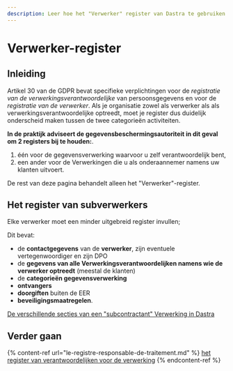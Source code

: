 ```yaml
---
description: Leer hoe het "Verwerker" register van Dastra te gebruiken.
---
```


# Verwerker-register

## Inleiding

Artikel 30 van de GDPR bevat specifieke verplichtingen voor de _registratie van de verwerkingsverantwoordelijke_ van persoonsgegevens en voor de _registratie van de verwerker_. Als je organisatie zowel als verwerker als als verwerkingsverantwoordelijke optreedt, moet je register dus duidelijk onderscheid maken tussen de twee categorieën activiteiten.

**In de praktijk adviseert de gegevensbeschermingsautoriteit in dit geval om 2 registers bij te houden:**.

1. één voor de gegevensverwerking waarvoor u zelf verantwoordelijk bent,
2. een ander voor de Verwerkingen die u als onderaannemer namens uw klanten uitvoert.

De rest van deze pagina behandelt alleen het "Verwerker"-register.

## Het register van subverwerkers

Elke verwerker moet een minder uitgebreid register invullen;

Dit bevat:&#x20;

* de **contactgegevens** van de **verwerker**, zijn eventuele vertegenwoordiger en zijn DPO&#x20;
* de **gegevens van alle Verwerkingsverantwoordelijken namens wie de verwerker optreedt** (meestal de klanten)
* de **categorieën gegevensverwerking**
* **ontvangers**&#x20;
* **doorgiften** buiten de EER
* **beveiligingsmaatregelen**.



[De verschillende secties van een "subcontractant" Verwerking in Dastra](<../../.gitbook/assets/image (195).png>)

## Verder gaan

{% content-ref url="le-registre-responsable-de-traitement.md" %}
[het register van verantwoordelijken voor de verwerking](le-registre-responsable-de-traitement.md)
{% endcontent-ref %}